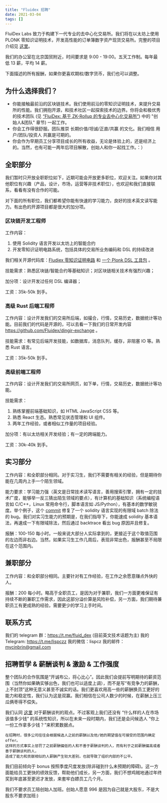 ```yaml
---
title: "Fluidex 招聘"
date: 2021-03-04
tags: []
---
```


FluiDex Labs 致力于构建下一代专业的去中心化交易所。我们将在以太坊上使用 PLONK 零知识证明技术，开发高性能的订单簿数字资产现货交易所。完整的项目介绍见 [这里](/zh/blog/fluidex-a-zkrollup-layer2-dex/)。

我们的办公室在北京国贸附近，时间要求是 9:00 - 19:00。五天工作制。每年最低 13 薪，平均 14 薪。

下面描述的所有报酬，如果你更喜欢期权/数字货币，我们也可以调整。

## 为什么选择我们？

- 你能接触最前沿的区块链技术。我们使用前沿的零知识证明技术，来提升交易所的性能。我们拥抱开源，和技术社区一起探索技术的边界。你将会和极优秀的技术团队 (见 [“FluiDex: 基于 ZK-Rollup 的专业去中心化交易所”](/zh/blog/fluidex-a-zkrollup-layer2-dex/)) 中的 "创始人&团队" 章节) 一起工作。
- 你会工作得很舒服。团队推崇 长期价值/坦诚/正直/共赢 的文化。我们相信 用户/团队/投资人 共赢是可期的。
- 你会作为早期员工分享项目成长的所有收益，无论是体验上的，还是经济上的。当然，也有可能一两年后项目解散，创始人和你一起找工作。：）

## 全职部分

我们暂时只开放全职职位如下，近期可能会开放更多职位，欢迎关注。如果你对其他职位有兴趣（产品，设计，市场，运营等非技术职位），也欢迎和我们直接联系，看看有没有合作的可能。

对下面的所有职位，我们都希望你能有快速的学习能力，良好的技术英文读写能力。有出色的开源项目都是很大的加分项。

### 区块链开发工程师

工作内容：

1. 使用 Solidity 语言开发以太坊上的智能合约
2. 开发零知识证明电路系统，包括具体的交易所业务编码和 DSL 的持续改进

我们相关开源代码库：[Fludiex 零知识证明电路](https://github.com/Fluidex/circuits) 和 [一个 Plonk DSL 工具包](https://github.com/Fluidex/plonkit) 。

技能需求：熟悉区块链/智能合约等基础知识；对区块链相关技术有强烈兴趣；

加分项：设计开发过任何 DSL 编译器；

工资：35k-50k 到手。

### 高级 Rust 后端工程师

工作内容：设计开发我们的交易所后端，如撮合，行情，交易历史，数据统计等功能。目前我们的代码是开源的，可以去看一下我们的日常开发内容 <https://github.com/Fluidex/dingir-exchange> 。

技能需求：有常见后端开发技能，如数据库，消息队列，缓存，非阻塞 IO 等。熟悉 Rust 语言。

工资：35k-50k 到手。

### 高级前端工程师

工作内容：设计开发我们的交易所网页，如下单，行情，交易历史，数据统计等功能。

技能需求：

1. 熟练掌握前端基础知识，如 HTML JavaScript CSS 等。
2. 熟悉 React 生态。熟悉常见状态管理和 UI 组件。
3. 两年工作经验，或者相似工作量的项目经验。

加分项：有以太坊相关开发经验；有一定的跨端能力。

工资：30k-40k 到手。

## 实习部分

工作内容：和全职部分相同。对于实习生，我们不需要有相关的经验，但是期待你能在几周内上手一个陌生领域。

能力要求：学习能力强（英文是日常技术读写语言，善用搜索引擎，拥有一定的技术广度，能够举一反三猜出陌生领域的要点），有计算机的基础知识（系统编程语言如 C/C++，Linux 常用命令行，脚本语言如 JS/Python），有基本的数学敏锐度。举个例子，这个 [commit](https://github.com/Fluidex/plonkit/pull/2/commits/de055afb6a4f49f4d1ee1bd10cead7e3f204d84d) 修复了一个 solidity 语言实现的有限域 batch 除法的 bug。我们对实习生能力的预期是，在我们指导下，你能速成 solidity 基本语法，再速成一下有限域除法，然后通过 backtrace 看出 bug 原因并且修复。

报酬：100-150 每小时。一般来说大部分人实际拿到的，更接近于这个取值范围的左边而非右边。当然，如果实习生工作几周后，表现非常出色，报酬甚至不局限在这个范围内。

## 兼职部分

工作内容：和全职部分相同。主要针对有工作经验，在工作之余愿意赚点外快的人。

报酬：200 每小时。略高于全职员工，是因为对于兼职，我们一方面更难保证有持续不断的兼职工作需求，因此这部分溢价算是风险补偿，另一方面，我们期待兼职员工有更成熟的经验，需要更少的学习上手时间。

## 联系方式

我们的 telegram 群：<https://t.me/fluid_dex> (目前英文技术话题为主)
我的 Telegram: <https://t.me/lispczz>
我的微信：lispcz
我的邮件：mycinbrin@gmail.com

## 招聘哲学 & 薪酬谈判 & 激励 & 工作强度

整个团队的合作氛围是“开诚布公，将心比心”。因此我们会提前写明期待的薪资范围（当然你如果确实够出色，我们也可以适度上调），而不是写“有竞争力的薪酬，上不封顶”这种无意义甚至不诚实的话。我们更喜欢用高一些的薪酬换员工更好的能力和稳定性，我们认为这是双赢。我们相信在公司人数少的时候，在薪酬上压三瓜俩枣得不偿失。

我们认同 [这里](https://open.leancloud.cn/salary-2018/) 对于薪酬谈判的观点。不过客观上我们还没有 “什么样的人在市场该值多少钱” 的系统性知识，所以在未来一段时期内，我们还是会问候选人 “你上一份工作拿多少钱？”来积累数据点。

```
在招聘时，很多公司往往会根据候选人之前的薪酬以及他/她的期望值在可接受的范围内确定 offer。
这样的方式事实上惩罚了之前薪酬偏低的人和不善于薪酬谈判的人，而有利于之前薪酬偏高或者善于薪酬谈判的人，
造成了能力和贡献相似的人薪酬产生较大差别，也就导致了组织内部的不公平。
```

我们目前倾向于 bonus 按照季度尺度发放(除非碰到什么未预期的障碍)。这一方面能给员工更快的绩效反馈，帮助他们成长，另一方面，我们不想鸡贼地通过年终奖到年底甚至更迟才发放，来套牢白嫖员工几个月。

我们不要求员工陪创始人加班。创始人愿意 996 是因为自己就是大股东，不是大股东不要求加班:)

<!--
## FAQ

Q: 上面很多工资单位都是时薪，为什么是时薪，而不是日薪或者按照开发任务来结算？时薪怎么保证诚实？
A: 对于兼职开发者来说，不用以开发任务为单位结算，是因为我们想让感兴趣的求职者能很快地估算出自己的回报，而不需要花很多时间来深入到我们代码中评估。对于实习生来说，我们用时薪而不是常见的日薪，是想说明我们更能接受领灵活的工作方式，我们欢迎来公司干一天，也接受在宿舍里干几个小时。只要非全职开发者的实际工作耗时不是太不合理，我们都将按照他统计的时间来结算报酬。当然，最坏情况，公司有中止兼职/实习关系的权利。

Q: 我在海淀上学，感觉去朝阳太远了。
A: 你在路上的两个小时会被作为工作时间，算进报酬中。你也是可以远程工作的，当然我们还是更希望能来办公室。

Q: 为什么只开放这几个全职职位？其他职位没坑了吗？
A: 本着对公司和候选人双方负责的原则，我们每完全想清楚了一个职位的工作内容/能力要求/薪资范围，才会正式开放职位。其他职位我们还在最终确定工作内容和能力要求中，应该会很快出正式的职位描述。很欢迎提前和我们联系，期待听到你对职位的理解。

Q: 我联系你了，你们怎么不回复我？你们觉得我太菜吗，你们太没礼貌了。
A: 我绝对不会不回复的。没收到回复肯定是通信渠道出了问题，或者漏了消息，建议再试一次。

Q: 我觉得我有点菜，可以更低一些工资实习吗？
A: 我至少现在更倾向于维持小而精的团队。当然，如果过几周我们被现实打脸，搭建不起来小而精的团队，我们也许会考虑给更接近市场价的工资，找更普通的人。
-->

